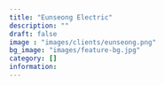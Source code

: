 ```yaml
---
title: "Eunseong Electric"
description: ""
draft: false
image : "images/clients/eunseong.png"
bg_image: "images/feature-bg.jpg"
category: []
information:
---
```

